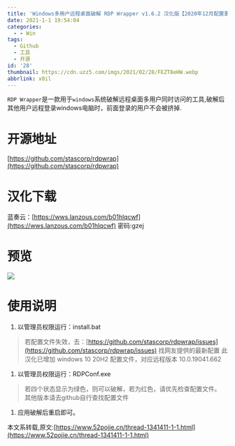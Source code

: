 ```yaml
---
title: 'Windows多用户远程桌面破解 RDP Wrapper v1.6.2 汉化版【2020年12月配置更新】'
date: 2021-1-1 19:54:04
categories:
  - - Win
tags:
  - Github
  - 工具
  - 开源
id: '28'
thumbnail: https://cdn.uzz5.com/imgs/2021/02/28/FEZT8eHW.webp
abbrlink: x0il
---
```



`RDP Wrapper`是一款用于`windows`系统破解远程桌面多用户同时访问的工具,破解后其他用户远程登录windows电脑时，前面登录的用户不会被挤掉.

# 开源地址

[https://github.com/stascorp/rdpwrap](https://github.com/stascorp/rdpwrap)

# 汉化下载

蓝奏云：[https://wws.lanzous.com/b01hlqcwf](https://wws.lanzous.com/b01hlqcwf) 密码:gzej

# 预览

![](https://cdn.uzz5.com/imgs/2021/02/28/HnUl3QVD.webp)

# 使用说明

1.  以管理员权限运行：install.bat

> 若配置文件失效，去：[https://github.com/stascorp/rdpwrap/issues](https://github.com/stascorp/rdpwrap/issues) 找网友提供的最新配置 此汉化已增加 windows 10 20H2 配置文件，对应远程版本 10.0.19041.662

1.  以管理员权限运行：RDPConf.exe

> 若四个状态显示为绿色，则可以破解，若为红色，请优先检查配置文件。 其他版本请去github自行查找配置文件

1.  应用破解后重启即可。

本文系转载,原文:[https://www.52pojie.cn/thread-1341411-1-1.html](https://www.52pojie.cn/thread-1341411-1-1.html)